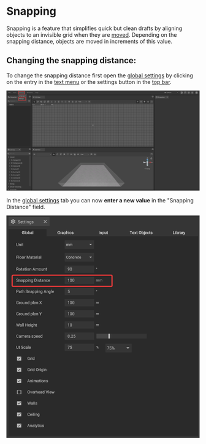 # Snapping

Snapping is a feature that simplifies quick but clean drafts by aligning objects to an invisible grid when they are [moved](move-objects.md). Depending on the snapping distance, objects are moved in increments of this value.

## Changing the snapping distance:

To change the snapping distance first open the [global settings](../settings/global-settings.md) by clicking on the entry in the [text menu](../user-interface/the-top-bar.md#text-menu) or the settings button in the [top bar](../user-interface/the-top-bar.md#icons).

![](../../../.gitbook/assets/iVP_Planning_ObjectInteraction_Settings.png)

In the [global settings](../settings/global-settings.md) tab you can now **enter a new value** in the "Snapping Distance" field.

![](../../../.gitbook/assets/iVP_Planning_ObjectInteraction_SnappingSettingsSnappingDistance.png)
